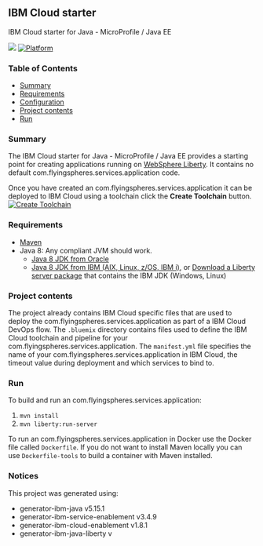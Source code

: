 ## IBM Cloud starter
IBM Cloud starter for Java - MicroProfile / Java EE

[![](https://img.shields.io/badge/IBM%20Cloud-powered-blue.svg)](https://cloud.ibm.com)
[![Platform](https://img.shields.io/badge/platform-java-lightgrey.svg?style=flat)](https://www.ibm.com/developerworks/learn/java/)

### Table of Contents
* [Summary](#summary)
* [Requirements](#requirements)
* [Configuration](#configuration)
* [Project contents](#project-contents)
* [Run](#run)

### Summary

The IBM Cloud starter for Java - MicroProfile / Java EE provides a starting point for creating applications running on [WebSphere Liberty](https://developer.ibm.com/wasdev/). It contains no default com.flyingspheres.services.application code.

Once you have created an com.flyingspheres.services.application it can be deployed to IBM Cloud using a toolchain click the **Create Toolchain** button.
[![Create Toolchain](https://cloud.ibm.com/devops/graphics/create_toolchain_button.png)](https://cloud.ibm.com/devops/setup/deploy/)

### Requirements
* [Maven](https://maven.apache.org/install.html)
* Java 8: Any compliant JVM should work.
  * [Java 8 JDK from Oracle](http://www.oracle.com/technetwork/java/javase/downloads/index.html)
  * [Java 8 JDK from IBM (AIX, Linux, z/OS, IBM i)](http://www.ibm.com/developerworks/java/jdk/),
    or [Download a Liberty server package](https://developer.ibm.com/assets/wasdev/#filter/assetTypeFilters=PRODUCT)
    that contains the IBM JDK (Windows, Linux)

### Project contents
The project already contains IBM Cloud specific files that are used to deploy the com.flyingspheres.services.application as part of a IBM Cloud DevOps flow. The `.bluemix` directory contains files used to define the IBM Cloud toolchain and pipeline for your com.flyingspheres.services.application. The `manifest.yml` file specifies the name of your com.flyingspheres.services.application in IBM Cloud, the timeout value during deployment and which services to bind to.

### Run

To build and run an com.flyingspheres.services.application:
1. `mvn install`
1. `mvn liberty:run-server`


To run an com.flyingspheres.services.application in Docker use the Docker file called `Dockerfile`. If you do not want to install Maven locally you can use `Dockerfile-tools` to build a container with Maven installed.

### Notices

This project was generated using:
* generator-ibm-java v5.15.1
* generator-ibm-service-enablement v3.4.9
* generator-ibm-cloud-enablement v1.8.1
* generator-ibm-java-liberty v


